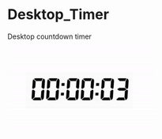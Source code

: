 # Desktop_Timer
Desktop countdown timer

<img
  src="Screenshot/screen2.gif"
  width="300"
  height="174"
/>


